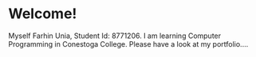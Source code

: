 # Welcome!

Myself Farhin Unia, Student Id: 8771206.
I am learning Computer Programming in Conestoga College.
Please have a look at my portfolio....

